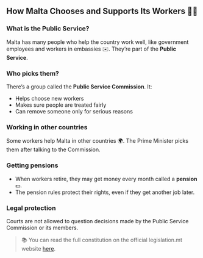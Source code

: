 ## How Malta Chooses and Supports Its Workers 🧑‍💻

### What is the Public Service?

Malta has many people who help the country work well, like government employees and workers in embassies ✉️. They’re part of the **Public Service**.

### Who picks them?

There’s a group called the **Public Service Commission**. It:

- Helps choose new workers
- Makes sure people are treated fairly
- Can remove someone only for serious reasons

### Working in other countries

Some workers help Malta in other countries 🌍. The Prime Minister picks them after talking to the Commission.

### Getting pensions

- When workers retire, they may get money every month called a **pension** 💵.
- The pension rules protect their rights, even if they get another job later.

### Legal protection

Courts are not allowed to question decisions made by the Public Service Commission or its members.

> 📚 You can read the full constitution on the official legislation.mt website [here](https://legislation.mt/eli/const/eng).
